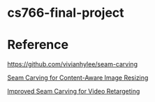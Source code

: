 # cs766-final-project
# Reference
https://github.com/vivianhylee/seam-carving

[Seam Carving for Content-Aware Image Resizing](http://www.faculty.idc.ac.il/arik/SCWeb/imret/index.html)

[Improved Seam Carving for Video Retargeting](http://www.eng.tau.ac.il/~avidan/papers/vidret.pdf)
